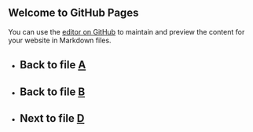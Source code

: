## Welcome to GitHub Pages

You can use the [editor on GitHub](https://github.com/samuelbetio/alphabet.file/edit/master/A/B/C/README.md) to maintain and preview the content for your website in Markdown files.

- ## **Back** to file [A](../../../README.md)

- ## **Back** to file [B](../)
- ## **Next** to file [D](D/)
